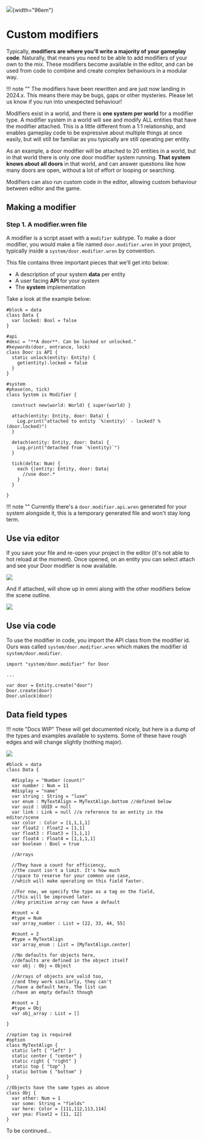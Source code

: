 ![](../../images/luxe-dark.svg){width="96em"}

# Custom modifiers

Typically, **modifiers are where you'll write a majority of your gameplay code**.
Naturally, that means you need to be able to add modifiers of your own to the mix.
These modifiers become available in the editor, and can be used from code to
combine and create complex behaviours in a modular way.

!!! note ""
    The modifiers have been rewritten and are just now landing in 2024.x.
    This means there may be bugs, gaps or other mysteries. Please let
    us know if you run into unexpected behaviour!

Modifiers exist in a world, and there is **one system per world** for a modifier type.
A modifier system in a world will see and modify ALL entities that have the modifier attached.
This is a little different from a 1:1 relationship, and enables gameplay code to be expressive
about multiple things at once easily, but will still be familiar as you typically are still operating per entity.

As an example, a door modifier will be attached to 20 entities in a world, but in that world 
there is only one door modifier system running. **That system knows about all doors** in that world, and 
can answer questions like how many doors are open, without a lot of effort or looping or searching.

Modifiers can also run custom code in the editor, allowing custom behaviour between editor and the game.

## Making a modifier

### Step 1. A modifier.wren file

A modifier is a script asset with a `modifier` subtype. To make a door modifier,
you would make a file named `door.modifier.wren` in your project, typically inside
a `system/door.modifier.wren` by convention.

This file contains three important pieces that we'll get into below:

  - A description of your system **data** per entity
  - A user facing **API** for your system
  - The **system** implementation

Take a look at the example below:

```wren
#block = data
class Data {
  var locked: Bool = false
}

#api
#desc = "**A door**. Can be locked or unlocked."
#keywords(door, entrance, lock)
class Door is API {
  static unlock(entity: Entity) {
    get(entity).locked = false
  }
}

#system
#phase(on, tick)
class System is Modifier {

  construct new(world: World) { super(world) }

  attach(entity: Entity, door: Data) {
    Log.print("attached to entity `%(entity)` - locked? %(door.locked)")
  }

  detach(entity: Entity, door: Data) {
    Log.print("detached from `%(entity)`")
  }

  tick(delta: Num) {
    each {|entity: Entity, door: Data|
      //use door.*
    } 
  }
  
}
```

!!! note ""
    Currently there's a `door.modifier.api.wren` generated for your system alongside it, this 
    is a temporary generated file and won't stay long term.

## Use via editor

If you save your file and re-open your project in the editor (it's not able to hot reload at the moment).
Once opened, on an entity you can select attach and see your Door modifier is now available.

![](../../images/tutorial/modifiers/attaching.png)

And if attached, will show up in omni along with the other modifiers below the scene outline.

![](../../images/tutorial/modifiers/attached.png)

## Use via code 

To use the modifier in code, you import the API class from the modifier id. Ours was called
`system/door.modifier.wren` which makes the modifier id `system/door.modifier`.

```wren
import "system/door.modifier" for Door

...

var door = Entity.create("door")
Door.create(door)
Door.unlock(door)
```

## Data field types

!!! note "Docs WIP"
    These will get documented nicely, but here is a dump of the types and examples available
    to systems. Some of these have rough edges and will change slightly (nothing major).

![](../../images/tutorial/modifiers/fields.png)


```wren
#block = data
class Data {

  #display = "Number (count)"
  var number : Num = 11
  #display = "name"
  var string : String = "luxe" 
  var enum : MyTextAlign = MyTextAlign.bottom //defined below
  var uuid : UUID = null
  var link : Link = null //a reference to an entity in the editor/scene
  var color : Color = [1,1,1,1]
  var float2 : Float2 = [1,1]
  var float3 : Float3 = [1,1,1]
  var float4 : Float4 = [1,1,1,1]
  var boolean : Bool = true
  
  //Arrays
  
  //They have a count for efficiency,
  //the count isn't a limit. It's how much
  //space to reserve for your common use case,
  //which will make operating on this field faster.

  //For now, we specify the type as a tag on the field,
  //this will be improved later.
  //Any primitive array can have a default

  #count = 4
  #type = Num
  var array_number : List = [22, 33, 44, 55]

  #count = 2
  #type = MyTextAlign
  var array_enum : List = [MyTextAlign.center]

  //No defaults for objects here, 
  //defaults are defined in the object itself
  var obj : Obj = Object
  
  //Arrays of objects are valid too,
  //and they work similarly, they can't
  //have a default here. The list can 
  //have an empty default though

  #count = 1
  #type = Obj
  var obj_array : List = []

}

//option tag is required
#option
class MyTextAlign {
  static left { "left" }
  static center { "center" }
  static right { "right" }
  static top { "top" }
  static bottom { "bottom" }
}

//Objects have the same types as above
class Obj {
  var other: Num = 1
  var some: String = "fields"
  var here: Color = [111,112,113,114]
  var yea: Float2 = [11, 12]
}
```



To be continued...
